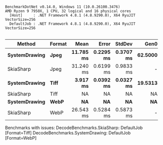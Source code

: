 ```

BenchmarkDotNet v0.14.0, Windows 11 (10.0.26100.3476)
AMD Ryzen 9 7950X, 1 CPU, 32 logical and 16 physical cores
  [Host]     : .NET Framework 4.8.1 (4.8.9290.0), X64 RyuJIT VectorSize=256
  DefaultJob : .NET Framework 4.8.1 (4.8.9290.0), X64 RyuJIT VectorSize=256


```
| Method        | Format | Mean      | Error     | StdDev    | Gen0    | Allocated |
|-------------- |------- |----------:|----------:|----------:|--------:|----------:|
| **SystemDrawing** | **Jpeg**   | **11.785 ms** | **0.2295 ms** | **0.3707 ms** | **62.5000** |  **471939 B** |
| SkiaSharp     | Jpeg   | 31.240 ms | 0.6199 ms | 0.9833 ms |       - |     512 B |
| **SystemDrawing** | **Tiff**   |  **3.917 ms** | **0.0392 ms** | **0.0327 ms** | **19.5313** |  **138232 B** |
| SkiaSharp     | Tiff   |        NA |        NA |        NA |      NA |        NA |
| **SystemDrawing** | **WebP**   |        **NA** |        **NA** |        **NA** |      **NA** |        **NA** |
| SkiaSharp     | WebP   | 26.543 ms | 0.5284 ms | 0.5873 ms |       - |     512 B |

Benchmarks with issues:
  DecodeBenchmarks.SkiaSharp: DefaultJob [Format=Tiff]
  DecodeBenchmarks.SystemDrawing: DefaultJob [Format=WebP]
